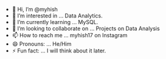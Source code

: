 - 👋 Hi, I’m @myhish
- 👀 I’m interested in ... Data Analytics.
- 🌱 I’m currently learning ... MySQL.
- 💞️ I’m looking to collaborate on ... Projects on Data Analysis
- 📫 How to reach me ... myhish17 on Instagram
- 😄 Pronouns: ... He/Him
- ⚡ Fun fact: ... I will think about it later.

<!---
myhish/myhish is a ✨ special ✨ repository because its `README.md` (this file) appears on your GitHub profile.
You can click the Preview link to take a look at your changes.
--->
